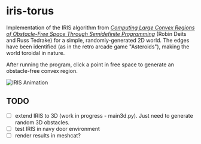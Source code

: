 # iris-torus
Implementation of the IRIS algorithm from [*Computing Large Convex Regions of Obstacle-Free Space Through Semidefinite Programming*](https://link.springer.com/chapter/10.1007/978-3-319-16595-0_7) (Robin Deits and Russ Tedrake) for a simple, randomly-generated 2D world. The edges have been identified (as in the retro arcade game "Asteroids"), making the world toroidal in nature.

After running the program, click a point in free space to generate an obstacle-free convex region.

![IRIS Animation](iris_torus.gif)

## TODO
- [ ] extend IRIS to 3D (work in progress - main3d.py). Just need to generate random 3D obstacles.
- [ ] test IRIS in navy door environment 
- [ ] render results in meshcat?